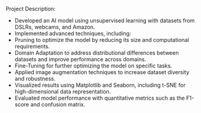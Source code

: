 Project Description:

-  Developed an AI model using unsupervised learning with datasets from DSLRs, webcams, and Amazon.
-  Implemented advanced techniques, including:
  - Pruning to optimize the model by reducing its size and computational requirements.
  - Domain Adaptation to address distributional differences between datasets and improve performance across domains.
  - Fine-Tuning for further optimizing the model on specific tasks.
-  Applied image augmentation techniques to increase dataset diversity and robustness.
-  Visualized results using Matplotlib and Seaborn, including t-SNE for high-dimensional data representation.
-  Evaluated model performance with quantitative metrics such as the F1-score and confusion matrix.
